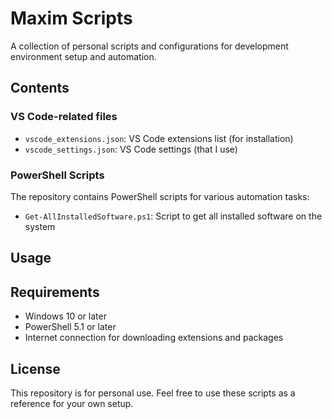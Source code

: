 # Maxim Scripts

A collection of personal scripts and configurations for development environment setup and automation.

## Contents

### VS Code-related files
- `vscode_extensions.json`: VS Code extensions list (for installation)
- `vscode_settings.json`: VS Code settings (that I use)

### PowerShell Scripts
The repository contains PowerShell scripts for various automation tasks:
- `Get-AllInstalledSoftware.ps1`: Script to get all installed software on the system

## Usage


## Requirements
- Windows 10 or later
- PowerShell 5.1 or later
- Internet connection for downloading extensions and packages

## License
This repository is for personal use. Feel free to use these scripts as a reference for your own setup.
